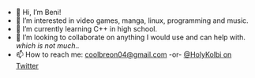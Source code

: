 - 👋 Hi, I’m Beni!
- 👀 I’m interested in video games, manga, linux, programming and music.
- 🌱 I’m currently learning C++ in high school.
- 💞️ I’m looking to collaborate on anything I would use and can help with. *which is not much..*
- 📫 How to reach me: coolbreon04@gmail.com -or- [@HolyKolbi on Twitter](https://twitter.com/holykolbi)

<!---
coolbreon/coolbreon is a ✨ special ✨ repository because its `README.md` (this file) appears on your GitHub profile.
You can click the Preview link to take a look at your changes.
--->
